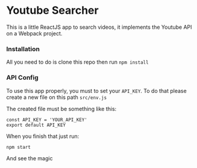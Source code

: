 # Youtube Searcher
This is a little ReactJS app to search videos, it implements the Youtube API on a Webpack project.

### Installation
All you need to do is clone this repo then run `npm install`

### API Config
To use this app properly, you must to set your `API_KEY`.
To do that please create a new file on this path `src/env.js`

The created file must be something like this:
```
const API_KEY = 'YOUR_API_KEY'
export default API_KEY
```
When you finish that just run:
```
npm start
```

And see the magic
